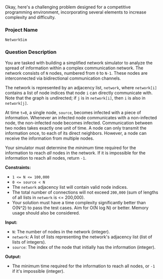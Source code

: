 Okay, here's a challenging problem designed for a competitive programming environment, incorporating several elements to increase complexity and difficulty.

### Project Name

```
NetworkSim
```

### Question Description

You are tasked with building a simplified network simulator to analyze the spread of information within a complex communication network. The network consists of `N` nodes, numbered from `0` to `N-1`. These nodes are interconnected via bidirectional communication channels.

The network is represented by an adjacency list, `network`, where `network[i]` contains a list of node indices that node `i` can directly communicate with.  Note that the graph is undirected; if `j` is in `network[i]`, then `i` is also in `network[j]`.

At time `t=0`, a single node, `source`, becomes infected with a piece of information.  Whenever an infected node communicates with a non-infected node, the non-infected node becomes infected. Communication between two nodes takes exactly one unit of time. A node can only transmit the information once, to each of its direct neighbors. However, a node can receive the information from multiple nodes.

Your simulator must determine the *minimum* time required for the information to reach *all* nodes in the network. If it is impossible for the information to reach all nodes, return `-1`.

**Constraints:**

*   `1 <= N <= 100,000`
*   `0 <= source < N`
*   The `network` adjacency list will contain valid node indices.
*   The total number of connections will not exceed `200,000` (sum of lengths of all lists in `network` is <= 200,000).
*   Your solution must have a time complexity significantly better than O(N^2) to pass the test cases. Aim for O(N log N) or better. Memory usage should also be considered.

**Input:**

*   `N`: The number of nodes in the network (integer).
*   `network`: A list of lists representing the network's adjacency list (list of lists of integers).
*   `source`: The index of the node that initially has the information (integer).

**Output:**

*   The minimum time required for the information to reach all nodes, or `-1` if it's impossible (integer).
